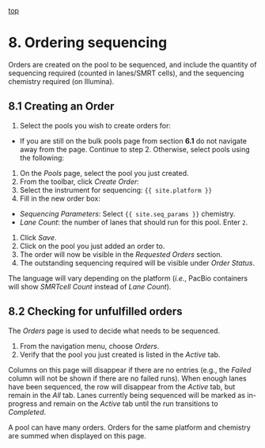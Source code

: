 <a name="orders"  href="#" id="toplink">top</a>

# 8. Ordering sequencing

Orders are created on the pool to be sequenced, and include the quantity of sequencing
required (counted in lanes/SMRT cells), and the sequencing chemistry
required (on Illumina).

## 8.1 Creating an Order

1. Select the pools you wish to create orders for:
  * If you are still on the bulk pools page from section **6.1** do not navigate away from the page. Continue to step 2. Otherwise, select pools using the following:
  1. On the  _Pools_ page, select the pool you just created.
1. From the toolbar, click _Create Order_:
1. Select the instrument for sequencing: `{{ site.platform }}`
1. Fill in the new order box:
  - _Sequencing Parameters_: Select `{{ site.seq_params }}` chemistry.
  - _Lane Count_: the number of lanes that should run for this pool. Enter `2`.
1. Click _Save_.
1. Click on the pool you just added an order to.
1. The order will now be visible in the _Requested Orders_ section.
1. The outstanding sequencing required will be visible under _Order Status_.

The language will vary depending on the platform (_i.e._, PacBio containers
will show _SMRTcell Count_ instead of _Lane Count_).

## 8.2  Checking for unfulfilled orders
The _Orders_ page is used to decide what needs to be sequenced.

1. From the navigation menu, choose _Orders_.
1. Verify that the pool you just created is listed in the _Active_ tab.

Columns on this page will disappear if there are no entries (e.g.,
the _Failed_ column will not be shown if there are no failed runs). When enough
lanes have been sequenced, the row will disappear from the _Active_ tab,
but remain in the _All_ tab. Lanes currently being sequenced will be marked as
in-progress and remain on the _Active_ tab until the run transitions to
_Completed_.

A pool can have many orders. Orders for the same platform and chemistry are
summed when displayed on this page.

